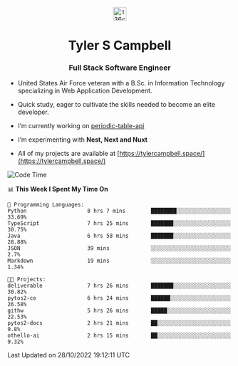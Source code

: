 <p align="center">
<a href="https://www.linkedin.com/in/t36campbell" target="blank"><img align="center" src="https://ik.imagekit.io/t36campbell/Portfolio/linkedin.png.original_m8bbGgPh6.png" alt="t36campbell" height="30" width="30" /></a>
</p>
<h1 align="center">Tyler S Campbell</h1>
<h3 align="center">Full Stack Software Engineer</h3>

* United States Air Force veteran with a B.Sc. in Information Technology specializing in Web Application Development. 

* Quick study, eager to cultivate the skills needed to become an elite developer.

* I’m currently working on [periodic-table-api](https://github.com/t36campbell/periodic-table-api)

* I’m experimenting with **Nest, Next and Nuxt**

* All of my projects are available at [https://tylercampbell.space/](https://tylercampbell.space/)

<!--START_SECTION:waka-->
![Code Time](http://img.shields.io/badge/Code%20Time-1%2C955%20hrs%2017%20mins-blue)

📊 **This Week I Spent My Time On** 

```text
💬 Programming Languages: 
Python                   8 hrs 7 mins        ████████░░░░░░░░░░░░░░░░░   33.69% 
TypeScript               7 hrs 25 mins       ███████░░░░░░░░░░░░░░░░░░   30.75% 
Java                     6 hrs 58 mins       ███████░░░░░░░░░░░░░░░░░░   28.88% 
JSON                     39 mins             ░░░░░░░░░░░░░░░░░░░░░░░░░   2.7% 
Markdown                 19 mins             ░░░░░░░░░░░░░░░░░░░░░░░░░   1.34%

🐱‍💻 Projects: 
deliverable              7 hrs 26 mins       ███████░░░░░░░░░░░░░░░░░░   30.82% 
pytos2-ce                6 hrs 24 mins       ██████░░░░░░░░░░░░░░░░░░░   26.58% 
githw                    5 hrs 26 mins       █████░░░░░░░░░░░░░░░░░░░░   22.53% 
pytos2-docs              2 hrs 21 mins       ██░░░░░░░░░░░░░░░░░░░░░░░   9.8% 
othello-ai               2 hrs 15 mins       ██░░░░░░░░░░░░░░░░░░░░░░░   9.32%

```


 Last Updated on 28/10/2022 19:12:11 UTC
<!--END_SECTION:waka-->
